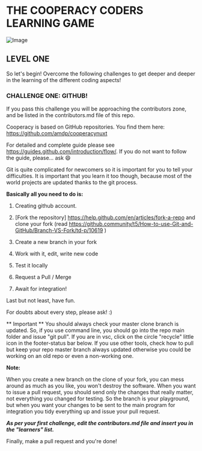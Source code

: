 # THE COOPERACY CODERS LEARNING GAME

![Image](/assets/image/github/image3.png)

## LEVEL ONE

So let's begin! Overcome the following challenges
to get deeper and deeper in the learning of
the different coding aspects!

### CHALLENGE ONE: GITHUB!

If you pass this challenge you
will be approaching the contributors
zone, and be listed in the
contributors.md file of this repo.

Cooperacy is based on GitHub repositories.
You find them here: https://github.com/amdp/cooperacynuxt

For detailed and complete guide please see
https://guides.github.com/introduction/flow/.
If you do not want to follow the guide, please… ask 😄

Git is quite complicated for newcomers
so it is important for you to tell your
difficulties. It is important that you learn it
too though, because most of the world projects
are updated thanks to the git process.

**Basically all you need to do is:**

1.  Creating github account.

2.  [Fork the repository]
    https://help.github.com/en/articles/fork-a-repo
    and clone your fork
    (read https://github.community/t5/How-to-use-Git-and-GitHub/Branch-VS-Fork/td-p/10619 )
3.  Create a new branch in your fork

4.  Work with it, edit, write new code

5.  Test it locally

6.  Request a Pull / Merge

7.  Await for integration!

Last but not least, have fun.

For doubts about every step, please ask! :)

** Important **
You should always check your master
clone branch is updated. So, if you
use command line, you should go into
the repo main folder and issue "git
pull". If you are in vsc, click on
the circle "recycle" little icon in
the footer-status bar below. If you
use other tools, check how to pull
but keep your repo master branch
always updated otherwise you could
be working on an old repo or even
a non-working one.

**Note:**

When you create a new branch on the
clone of your fork, you can mess
around as much as you like, you won't
destroy the software. When you want to
issue a pull request, you should send
only the changes that really matter,
not everything you changed for testing.
So the branch is your playground, but
when you want your changes to be sent
to the main program for integration
you tidy everything up and issue your
pull request.

**_As per your first challenge,
edit the contributors.md file
and insert you in the "learners" list._**

Finally, make a pull request and you're done!
